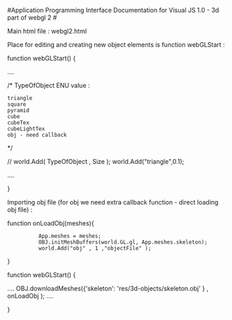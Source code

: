 #Application Programming Interface Documentation for Visual JS 1.0 - 3d part of webgl 2 #


Main html file : webgl2.html


Place for editing and creating new object elements is function webGLStart : 

function webGLStart() {

....

   /*
   TypeOfObject ENU value : 
   
    triangle
    square
    pyramid
    cube
    cubeTex
    cubeLightTex
    obj - need callback 
   
   */

   // world.Add( TypeOfObject ,  Size ); 
   world.Add("triangle",0.1);

....

}


Importing obj file (for obj we need extra callback function - direct loading obj file) : 


function onLoadObj(meshes){
                  
              App.meshes = meshes;
              OBJ.initMeshBuffers(world.GL.gl, App.meshes.skeleton);
              world.Add("obj" , 1 ,"objectFile" );
              
}
                        
function webGLStart() {

....
     OBJ.downloadMeshes({'skeleton': 'res/3d-objects/skeleton.obj' } , onLoadObj  );
....

}



